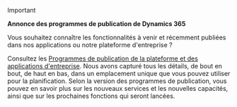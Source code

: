 > [!IMPORTANT]
> **Annonce des programmes de publication de Dynamics 365**
>
> Vous souhaitez connaître les fonctionnalités à venir et récemment publiées dans nos applications ou notre plateforme d'entreprise ? 
> 
> Consultez les [Programmes de publication de la plateforme et des applications d'entreprise](https://go.microsoft.com/fwlink/?linkid=2010158). Nous avons capturé tous les détails, de bout en bout, de haut en bas, dans un emplacement unique que vous pouvez utiliser pour la planification. Selon la version des programmes de publication, vous pouvez en savoir plus sur les nouveaux services et les nouvelles capacités, ainsi que sur les prochaines fonctions qui seront lancées.
